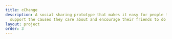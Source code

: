 ```yaml
---
title: cChange
description: A social sharing prototype that makes it easy for people to publicly
  support the causes they care about and encourage their friends to do the same.
layout: project
order: 3
---
```


